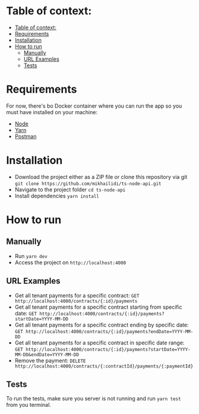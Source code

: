 # Table of context:

- [Table of context:](#table-of-context)
- [Requirements](#requirements)
- [Installation](#installation)
- [How to run](#how-to-run)
  - [Manually](#manually)
  - [URL Examples](#url-examples)
  - [Tests](#tests)

# Requirements
For now, there's bo Docker container where you can run the app 
so you must have installed on your machine:
- [Node](https://nodejs.org/en/download/)
- [Yarn](https://classic.yarnpkg.com/en/docs/install)
- [Postman](https://www.postman.com/downloads/)

# Installation

- Download the project either as a ZIP file or clone this repository via git
  `git clone https://github.com/mikhailidi/ts-node-api.git`
- Navigate to the project folder `cd ts-node-api`
- Install dependencies `yarn install`

# How to run

## Manually 

- Run `yarn dev`
- Access the project on `http://localhost:4000`

## URL Examples

- Get all tenant payments for a specific contract: `GET http://localhost:4000/contracts/{:id}/payments`
- Get all tenant payments for a specific contract starting from specific date: `GET http://localhost:4000/contracts/{:id}/payments?startDate=YYYY-MM-DD`
- Get all tenant payments for a specific contract ending by specific date: `GET http://localhost:4000/contracts/{:id}/payments?endDate=YYYY-MM-DD`
- Get all tenant payments for a specific contract in specific date range: `GET http://localhost:4000/contracts/{:id}/payments?startDate=YYYY-MM-DD&endDate=YYYY-MM-DD`
- Remove the payment: `DELETE http://localhost:4000/contracts/{:contractId}/payments/{:paymentId}`

## Tests

To run the tests, make sure you server is not running and run `yarn test` from you terminal.